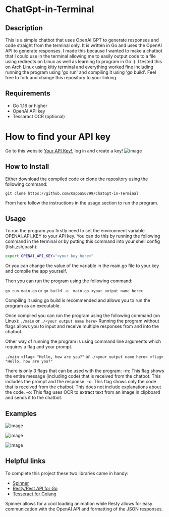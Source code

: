 # ChatGpt-in-Terminal

## Description
This is a simple chatbot that uses OpenAI GPT to generate responses and code straight from the terminal only. It is written in Go and uses the OpenAI API to generate responses.
I made this because I wanted to make a chatbot that I could use in the terminal allowing me to easily output code to a file using redirects on Linux as well as learning to 
program in Go :). I tested this on Arch Linux using kitty terminal and everything worked fine including running the program using 'go run' and compiling it using 'go build'. 
Feel free to fork and change this repository to your linking.

## Requirements
- Go 1.16 or higher 
- OpenAI API key
- Tessaract OCR (optional)

# How to find your API key
Go to this website [Your API Key!](https://platform.openai.com/api-keys), log in and create a key!
![image](https://github.com/Kappa56799/ChatGpt-in-Terminal/assets/114831362/6e1759ab-44b8-4a41-bc01-4ce63405576f)



## How to Install
Either download the compiled code or clone the repository using the following command:

```git clone https://github.com/Kappa56799/ChatGpt-in-Terminal```

From here follow the instructions in the usage section to run the program.

## Usage
To run the program you firstly need to set the environment variable OPENAI_API_KEY to your API key. You can do this by running the following command in the terminal or by putting this command into your shell config (fish,zsh,bash):
```bash
export OPENAI_API_KEY="<your key here>"
```
Or you can change the value of the variable in the main.go file to your key and compile the app yourself.

Then you can run the program using the following command:

```go run main.go``` 
or 
```go build -o  main.go <your output name here>```

Compiling it using go build is recommended and allows you to run the program as an executable.

Once compiled you can run the program using the following command (on Linux):
```./main``` or ```./<your output name here>```
Running the program without flags allows you to input and receive multiple responses from and into the chatbot.

Other way of running the program is using command line arguments which requires a flag and your prompt.

```./main <flag> "Hello, how are you?"``` 
or 
```./<your output name here> <flag> "Hello, how are you?"```

There is only 3 flags that can be used with the program:
-m: This flag shows the entire message (including code) that is received from the chatbot. This includes the prompt and the response.
-c: This flag shows only the code that is received from the chatbot. This does not include explanations about the code.
-o: This flag uses OCR to extract text from an image in clipboard and sends it to the chatbot.

## Examples
![image](https://github.com/Kappa56799/ChatGpt-in-Terminal/assets/114831362/f17fdd93-5662-44df-b82c-21171be4a6b6)

![image](https://github.com/Kappa56799/ChatGpt-in-Terminal/assets/114831362/2fbb4600-256a-41ae-be7e-654f0a6d00f2)

![image](https://github.com/Kappa56799/ChatGpt-in-Terminal/assets/114831362/ad859a3e-6f4e-4899-b858-b0075796793a)


## Helpful links
To complete this project these two libraries came in handy:
- [Spinner](https://github.com/briandowns/spinner)
- [Resty/Rest API for Go](https://github.com/go-resty/resty)
- [Tesseract for Golang](https://github.com/otiai10/gosseract)

Spinner allows for a cool loading animation while Resty allows for easy communication with the OpenAI API and formatting of the JSON responses.




